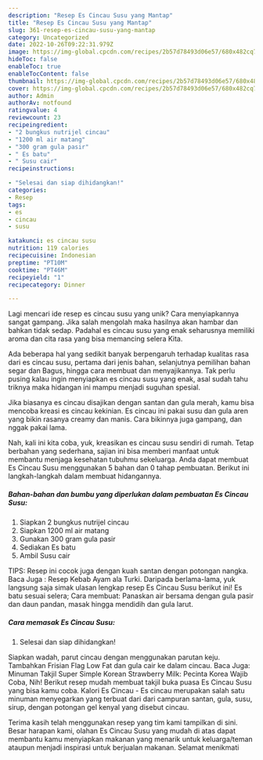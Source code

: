 ```yaml
---
description: "Resep Es Cincau Susu yang Mantap"
title: "Resep Es Cincau Susu yang Mantap"
slug: 361-resep-es-cincau-susu-yang-mantap
category: Uncategorized
date: 2022-10-26T09:22:31.979Z
image: https://img-global.cpcdn.com/recipes/2b57d78493d06e57/680x482cq70/es-cincau-susu-foto-resep-utama.jpg
hideToc: false
enableToc: true
enableTocContent: false
thumbnail: https://img-global.cpcdn.com/recipes/2b57d78493d06e57/680x482cq70/es-cincau-susu-foto-resep-utama.jpg
cover: https://img-global.cpcdn.com/recipes/2b57d78493d06e57/680x482cq70/es-cincau-susu-foto-resep-utama.jpg
author: Admin
authorAv: notfound
ratingvalue: 4
reviewcount: 23
recipeingredient:
- "2 bungkus nutrijel cincau"
- "1200 ml air matang"
- "300 gram gula pasir"
- " Es batu"
- " Susu cair"
recipeinstructions:

- "Selesai dan siap dihidangkan!"
categories:
- Resep
tags:
- es
- cincau
- susu

katakunci: es cincau susu 
nutrition: 119 calories
recipecuisine: Indonesian
preptime: "PT10M"
cooktime: "PT46M"
recipeyield: "1"
recipecategory: Dinner

---
```





Lagi mencari ide resep es cincau susu yang unik? Cara menyiapkannya sangat gampang. Jika salah mengolah maka hasilnya akan hambar dan bahkan tidak sedap. Padahal es cincau susu yang enak seharusnya memiliki aroma dan cita rasa yang bisa memancing selera Kita.





Ada beberapa hal yang sedikit banyak berpengaruh terhadap kualitas rasa dari es cincau susu, pertama dari jenis bahan, selanjutnya pemilihan bahan segar dan Bagus, hingga cara membuat dan menyajikannya. Tak perlu pusing kalau ingin menyiapkan es cincau susu yang enak,      asal sudah tahu triknya maka hidangan ini mampu menjadi suguhan spesial.














Jika biasanya es cincau disajikan dengan santan dan gula merah, kamu bisa mencoba kreasi es cincau kekinian. Es cincau ini pakai susu dan gula aren yang bikin rasanya creamy dan manis. Cara bikinnya juga gampang, dan nggak pakai lama.






Nah, kali ini kita coba, yuk, kreasikan es cincau susu sendiri di rumah. Tetap berbahan yang sederhana, sajian ini bisa memberi manfaat untuk membantu menjaga kesehatan tubuhmu sekeluarga. Anda dapat membuat Es Cincau Susu menggunakan 5 bahan dan 0 tahap pembuatan. Berikut ini langkah-langkah dalam membuat hidangannya.

<!--inarticleads1-->

##### Bahan-bahan dan bumbu yang diperlukan dalam pembuatan Es Cincau Susu:

1. Siapkan 2 bungkus nutrijel cincau
1. Siapkan 1200 ml air matang
1. Gunakan 300 gram gula pasir
1. Sediakan  Es batu
1. Ambil  Susu cair


TIPS: Resep ini cocok juga dengan kuah santan dengan potongan nangka. Baca Juga : Resep Kebab Ayam ala Turki. Daripada berlama-lama, yuk langsung saja simak ulasan lengkap resep Es Cincau Susu berikut ini! Es batu sesuai selera; Cara membuat: Panaskan air bersama dengan gula pasir dan daun pandan, masak hingga mendidih dan gula larut. 

<!--inarticleads2-->

##### Cara memasak Es Cincau Susu:


1. Selesai dan siap dihidangkan!

Siapkan wadah, parut cincau dengan menggunakan parutan keju. Tambahkan Frisian Flag Low Fat dan gula cair ke dalam cincau. Baca Juga: Minuman Takjil Super Simple Korean Strawberry Milk: Pecinta Korea Wajib Coba, Nih! Berikut resep mudah membuat takjil buka puasa Es Cincau Susu yang bisa kamu coba. Kalori Es Cincau - Es cincau merupakan salah satu minuman menyegarkan yang terbuat dari dari campuran santan, gula, susu, sirup, dengan potongan gel kenyal yang disebut cincau. 

Terima kasih telah menggunakan resep yang tim kami tampilkan di sini. Besar harapan kami, olahan Es Cincau Susu yang mudah di atas dapat membantu kamu menyiapkan makanan yang menarik untuk keluarga/teman ataupun menjadi inspirasi untuk berjualan makanan. Selamat menikmati
